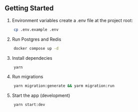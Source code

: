 ## Getting Started

1. Environment variables create a .env file at the project root:
```bash
    cp .env.example .env
```

2. Run Postgres and Redis
```bash
    docker compose up -d
```

3. Install dependecies
```bash
    yarn
```

4. Run migrations
```bash
    yarn migration:generate && yarm migration:run
```

5. Start the app (development)
```bash
    yarn start:dev
```

